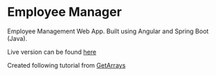 # Employee Manager
Employee Management Web App. Built using Angular and Spring Boot (Java).

Live version can be found <a href='https://employees.olivera.tech'>here</a>

Created following tutorial from <a href = 'https://github.com/getarrays'>GetArrays</a>
